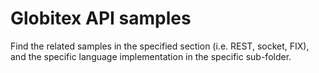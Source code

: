 # Globitex API samples

Find the related samples in the specified section (i.e. REST, socket, FIX), and the specific language implementation
in the specific sub-folder.
